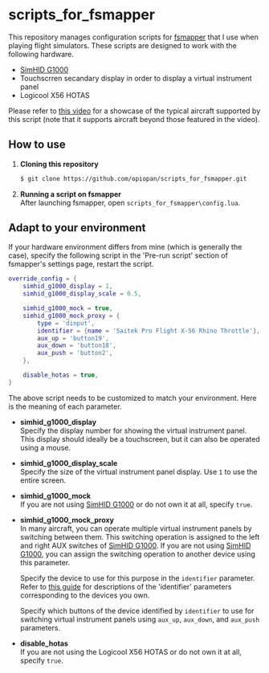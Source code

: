 scripts_for_fsmapper
===

This repository manages configuration scripts for [fsmapper](https://opiopan.github.io/fsmapper) that I use when playing flight simulators.
These scripts are designed to work with the following hardware.

- [SimHID G1000](https://github.com/opiopan/simhid-g1000)
- Touchscrren secandary display in order to display a virtual instrument panel
- Logicool X56 HOTAS

Please refer to [this video](https://youtu.be/lI2umhc4eDA) for a showcase of the typical aircraft supported by this script (note that it supports aircraft beyond those featured in the video).

## How to use

1. **Cloning this repository**<br>
    ```sh
    $ git clone https://github.com/opiopan/scripts_for_fsmapper.git
    ```

2. **Running a script on fsmapper**<br>
    After launching fsmapper, open `scripts_for_fsmapper\config.lua`.


## Adapt to your environment
If your hardware environment differs from mine (which is generally the case), specify the following script in the 'Pre-run script' section of fsmapper's settings page, restart the script.


```lua
override_config = {
    simhid_g1000_display = 1,
    simhid_g1000_display_scale = 0.5,

    simhid_g1000_mock = true, 
    simhid_g1000_mock_proxy = {
        type = 'dinput',
        identifier = {name = 'Saitek Pro Flight X-56 Rhino Throttle'},
        aux_up = 'button19',
        aux_down = 'button18',
        aux_push = 'button2',
    },

    disable_hotas = true,
}
```

The above script needs to be customized to match your environment. Here is the meaning of each parameter.

- **simhid_g1000_display**<br>
    Specify the display number for showing the virtual instrument panel. 
    This display should ideally be a touchscreen, but it can also be operated using a mouse.

- **simhid_g1000_display_scale**<br>
    Specify the size of the virtual instrument panel display. Use `1` to use the entire screen.

- **simhid_g1000_mock**<br>
    If you are not using [SimHID G1000](https://github.com/opiopan/simhid-g1000) or do not own it at all, specify `true`.

- **simhid_g1000_mock_proxy**<br>
    In many aircraft, you can operate multiple virtual instrument panels by switching between them.
    This switching operation is assigned to the left and right AUX switches of [SimHID G1000](https://github.com/opiopan/simhid-g1000).
    If you are not using [SimHID G1000](https://github.com/opiopan/simhid-g1000), you can assign the switching operation to another device using this parameter.<br>

    Specify the device to use for this purpose in the `identifier` parameter.
    Refer to [this guide](https://opiopan.github.io/fsmapper/getting-started/tutorial#handle-an-input-device) for descriptions of the 'identifier' parameters corresponding to the devices you own.

    Specify which buttons of the device identified by `identifier` to use for switching virtual instrument panels using `aux_up`, `aux_down`, and `aux_push` parameters.

- **disable_hotas**<br>
    If you are not using the Logicool X56 HOTAS or do not own it at all, specify `true`.
